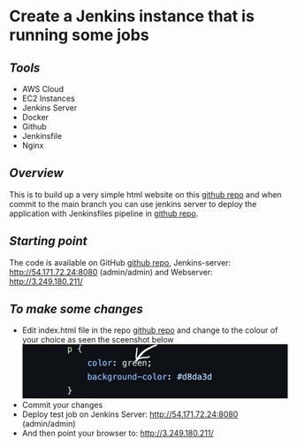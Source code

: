 # Create a Jenkins instance that is running some jobs
## _Tools_

- AWS Cloud
- EC2 Instances
- Jenkins Server
- Docker 
- Github 
- Jenkinsfile
- Nginx

## _Overview_
This is to build up a very simple html website on this [github repo](https://github.com/gentitope/devopstest.git) and when commit to the main branch you can use jenkins server to deploy the application with Jenkinsfiles pipeline in [github repo](https://github.com/gentitope/devopstest/blob/main/Jenkinsfile).


## _Starting point_
The code is available on GitHub [github repo](https://github.com/gentitope/devopstest.git),
Jenkins-server: http://54.171.72.24:8080 (admin/admin) and 
Webserver: http://3.249.180.211/


## _To make some changes_
* Edit index.html file in the repo [github repo](https://github.com/gentitope/devopstest.git) and change to the colour of your choice as seen the sceenshot below
![screenshot](screenshot.png)
* Commit your changes
* Deploy test job on Jenkins Server: http://54.171.72.24:8080 (admin/admin)
* And then point your browser to: http://3.249.180.211/
